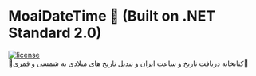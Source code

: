 # MoaiDateTime :moyai: (Built on .NET Standard 2.0)
[![license](https://img.shields.io/npm/l/svelte.svg)](LICENSE.md)
<br/>
:moyai:کتابخانه دریافت تاریخ و ساعت ایران و تبدیل تاریخ های میلادی به شمسی و قمری:moyai:
